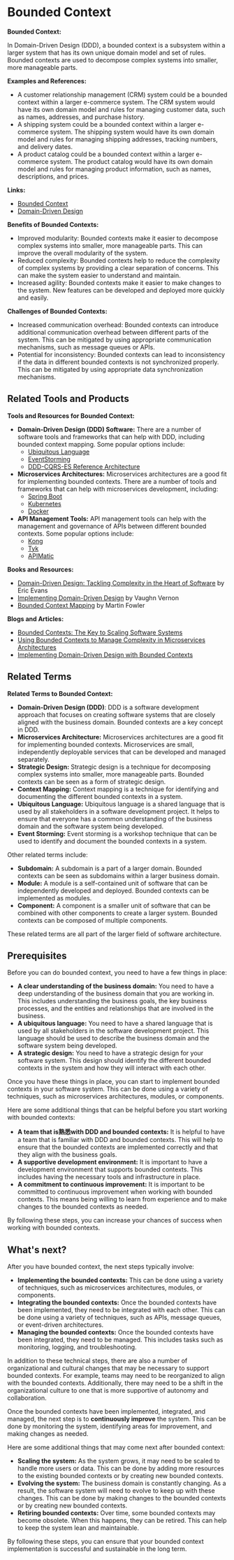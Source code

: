 # Bounded Context

**Bounded Context:**

In Domain-Driven Design (DDD), a bounded context is a subsystem within a larger system that has its own unique domain model and set of rules. Bounded contexts are used to decompose complex systems into smaller, more manageable parts.

**Examples and References:**

* A customer relationship management (CRM) system could be a bounded context within a larger e-commerce system. The CRM system would have its own domain model and rules for managing customer data, such as names, addresses, and purchase history.
* A shipping system could be a bounded context within a larger e-commerce system. The shipping system would have its own domain model and rules for managing shipping addresses, tracking numbers, and delivery dates.
* A product catalog could be a bounded context within a larger e-commerce system. The product catalog would have its own domain model and rules for managing product information, such as names, descriptions, and prices.

**Links:**

* [Bounded Context](https://martinfowler.com/bliki/BoundedContext.html)
* [Domain-Driven Design](https://www.domaindrivendesign.org/)

**Benefits of Bounded Contexts:**

* Improved modularity: Bounded contexts make it easier to decompose complex systems into smaller, more manageable parts. This can improve the overall modularity of the system.
* Reduced complexity: Bounded contexts help to reduce the complexity of complex systems by providing a clear separation of concerns. This can make the system easier to understand and maintain.
* Increased agility: Bounded contexts make it easier to make changes to the system. New features can be developed and deployed more quickly and easily.

**Challenges of Bounded Contexts:**

* Increased communication overhead: Bounded contexts can introduce additional communication overhead between different parts of the system. This can be mitigated by using appropriate communication mechanisms, such as message queues or APIs.
* Potential for inconsistency: Bounded contexts can lead to inconsistency if the data in different bounded contexts is not synchronized properly. This can be mitigated by using appropriate data synchronization mechanisms.

## Related Tools and Products

**Tools and Resources for Bounded Context:**

* **Domain-Driven Design (DDD) Software:** There are a number of software tools and frameworks that can help with DDD, including bounded context mapping. Some popular options include:
    * [Ubiquitous Language](https://ubiquitous-language.com/)
    * [EventStorming](https://eventstorming.com/)
    * [DDD-CQRS-ES Reference Architecture](https://github.com/ivanpaulovich/DDD-CQRS-ES-Reference-Architecture)
* **Microservices Architectures:** Microservices architectures are a good fit for implementing bounded contexts. There are a number of tools and frameworks that can help with microservices development, including:
    * [Spring Boot](https://spring.io/projects/spring-boot)
    * [Kubernetes](https://kubernetes.io/)
    * [Docker](https://www.docker.com/)
* **API Management Tools:** API management tools can help with the management and governance of APIs between different bounded contexts. Some popular options include:
    * [Kong](https://konghq.com/)
    * [Tyk](https://tyk.io/)
    * [APIMatic](https://www.apimatic.io/)

**Books and Resources:**

* [Domain-Driven Design: Tackling Complexity in the Heart of Software](https://www.amazon.com/Domain-Driven-Design-Tackling-Complexity-Software/dp/0321125215) by Eric Evans
* [Implementing Domain-Driven Design](https://www.amazon.com/Implementing-Domain-Driven-Design-Vaughn-Vernon/dp/0321834577) by Vaughn Vernon
* [Bounded Context Mapping](https://martinfowler.com/bliki/BoundedContextMapping.html) by Martin Fowler

**Blogs and Articles:**

* [Bounded Contexts: The Key to Scaling Software Systems](https://www.thoughtworks.com/insights/blog/bounded-contexts-key-scaling-software-systems)
* [Using Bounded Contexts to Manage Complexity in Microservices Architectures](https://microservices.io/patterns/decomposition/bounded-context.html)
* [Implementing Domain-Driven Design with Bounded Contexts](https://dzone.com/articles/implementing-domain-driven-design-with-bounded-con)

## Related Terms

**Related Terms to Bounded Context:**

* **Domain-Driven Design (DDD)**: DDD is a software development approach that focuses on creating software systems that are closely aligned with the business domain. Bounded contexts are a key concept in DDD.
* **Microservices Architecture:** Microservices architectures are a good fit for implementing bounded contexts. Microservices are small, independently deployable services that can be developed and managed separately.
* **Strategic Design:** Strategic design is a technique for decomposing complex systems into smaller, more manageable parts. Bounded contexts can be seen as a form of strategic design.
* **Context Mapping:** Context mapping is a technique for identifying and documenting the different bounded contexts in a system.
* **Ubiquitous Language:** Ubiquitous language is a shared language that is used by all stakeholders in a software development project. It helps to ensure that everyone has a common understanding of the business domain and the software system being developed.
* **Event Storming:** Event storming is a workshop technique that can be used to identify and document the bounded contexts in a system.

Other related terms include:

* **Subdomain:** A subdomain is a part of a larger domain. Bounded contexts can be seen as subdomains within a larger business domain.
* **Module:** A module is a self-contained unit of software that can be independently developed and deployed. Bounded contexts can be implemented as modules.
* **Component:** A component is a smaller unit of software that can be combined with other components to create a larger system. Bounded contexts can be composed of multiple components.

These related terms are all part of the larger field of software architecture.

## Prerequisites

Before you can do bounded context, you need to have a few things in place:

* **A clear understanding of the business domain:** You need to have a deep understanding of the business domain that you are working in. This includes understanding the business goals, the key business processes, and the entities and relationships that are involved in the business.
* **A ubiquitous language:** You need to have a shared language that is used by all stakeholders in the software development project. This language should be used to describe the business domain and the software system being developed.
* **A strategic design:** You need to have a strategic design for your software system. This design should identify the different bounded contexts in the system and how they will interact with each other.

Once you have these things in place, you can start to implement bounded contexts in your software system. This can be done using a variety of techniques, such as microservices architectures, modules, or components.

Here are some additional things that can be helpful before you start working with bounded contexts:

* **A team that is熟悉with DDD and bounded contexts:** It is helpful to have a team that is familiar with DDD and bounded contexts. This will help to ensure that the bounded contexts are implemented correctly and that they align with the business goals.
* **A supportive development environment:** It is important to have a development environment that supports bounded contexts. This includes having the necessary tools and infrastructure in place.
* **A commitment to continuous improvement:** It is important to be committed to continuous improvement when working with bounded contexts. This means being willing to learn from experience and to make changes to the bounded contexts as needed.

By following these steps, you can increase your chances of success when working with bounded contexts.

## What's next?

After you have bounded context, the next steps typically involve:

* **Implementing the bounded contexts:** This can be done using a variety of techniques, such as microservices architectures, modules, or components.
* **Integrating the bounded contexts:** Once the bounded contexts have been implemented, they need to be integrated with each other. This can be done using a variety of techniques, such as APIs, message queues, or event-driven architectures.
* **Managing the bounded contexts:** Once the bounded contexts have been integrated, they need to be managed. This includes tasks such as monitoring, logging, and troubleshooting.

In addition to these technical steps, there are also a number of organizational and cultural changes that may be necessary to support bounded contexts. For example, teams may need to be reorganized to align with the bounded contexts. Additionally, there may need to be a shift in the organizational culture to one that is more supportive of autonomy and collaboration.

Once the bounded contexts have been implemented, integrated, and managed, the next step is to **continuously improve** the system. This can be done by monitoring the system, identifying areas for improvement, and making changes as needed.

Here are some additional things that may come next after bounded context:

* **Scaling the system:** As the system grows, it may need to be scaled to handle more users or data. This can be done by adding more resources to the existing bounded contexts or by creating new bounded contexts.
* **Evolving the system:** The business domain is constantly changing. As a result, the software system will need to evolve to keep up with these changes. This can be done by making changes to the bounded contexts or by creating new bounded contexts.
* **Retiring bounded contexts:** Over time, some bounded contexts may become obsolete. When this happens, they can be retired. This can help to keep the system lean and maintainable.

By following these steps, you can ensure that your bounded context implementation is successful and sustainable in the long term.